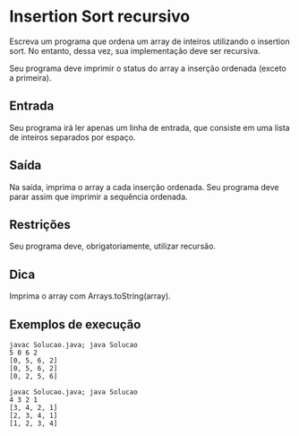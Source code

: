 # Insertion Sort recursivo
Escreva um programa que ordena um array de inteiros utilizando o insertion sort. No entanto, dessa vez, sua implementação deve ser recursiva.

Seu programa deve imprimir o status do array a inserção ordenada (exceto a primeira).

## Entrada
Seu programa irá ler apenas um linha de entrada, que consiste em uma lista de inteiros separados por espaço.

## Saída
Na saída, imprima o array a cada inserção ordenada. Seu programa deve parar assim que imprimir a sequência ordenada.

## Restrições
Seu programa deve, obrigatoriamente, utilizar recursão.

## Dica
Imprima o array com Arrays.toString(array).

## Exemplos de execução
    javac Solucao.java; java Solucao
    5 0 6 2
    [0, 5, 6, 2]
    [0, 5, 6, 2]
    [0, 2, 5, 6]

    javac Solucao.java; java Solucao
    4 3 2 1
    [3, 4, 2, 1]
    [2, 3, 4, 1]
    [1, 2, 3, 4]
    